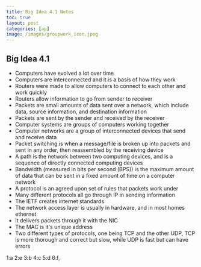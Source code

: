 ```yaml
---
title: Big Idea 4.1 Notes
toc: true
layout: post
categories: [ap]
image: /images/groupwork_icon.jpeg
---
```


## Big Idea 4.1

- Computers have evolved a lot over time
- Computers are interconnected and it is a basis of how they work
- Routers were made to allow computers to connect to each other and work quickly
- Routers allow information to go from sender to receiver
- Packets are small amounts of data sent over a network, which include data, source information, and destination information
- Packets are sent by the sender and received by the receiver
- Computer systems are groups of computers working together
- Computer networks are a group of interconnected devices that send and receive data
- Packet switching is when a message/file is broken up into packets and sent in any order, then reassembled by the receiving device
- A path is the network between two computing devices, and is a sequence of directly connected computing devices
- Bandwidth (measured in bits per second (BPS)) is the maximum amount of data that can be sent in a fixed amount of time on a computer network
- A protocol is an agreed upon set of rules that packets work under
- Many different protocols all go through IP in sending information
- The IETF creates internet standards
- The network access layer is usually in hardware, and in most homes ethernet
- It delivers packets through it with the NIC
- The MAC is it's unique address
- Two different types of protocols, one being TCP and the other UDP, TCP is more thorough and correct but slow, while UDP is fast but can have errors


1:a 2:e 3:b 4:c 5:d 6:f, 
